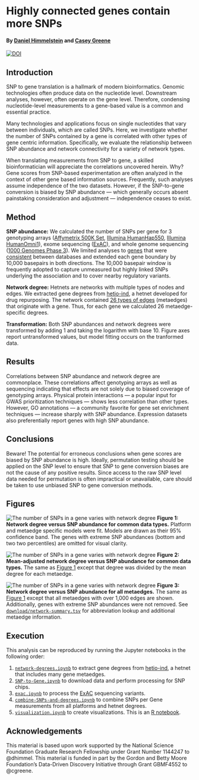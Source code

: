 # Highly connected genes contain more SNPs 

#### By [Daniel Himmelstein](http://dhimmel.com) and [Casey Greene](http://www.greenelab.com/)

[![DOI](https://zenodo.org/badge/doi/10.5281/zenodo.30105.svg)](http://dx.doi.org/10.5281/zenodo.30105)

## Introduction

SNP to gene translation is a hallmark of modern bioinformatics. Genomic technologies often produce data on the nucleotide level. Downstream analyses, however, often operate on the gene level. Therefore, condensing nucleotide-level measurements to a gene-based value is a common and essential practice.

Many technologies and applications focus on single nucleotides that vary between individuals, which are called SNPs. Here, we investigate whether the number of SNPs contained by a gene is correlated with other types of gene centric information. Specifically, we evaluate the relationship between SNP abundance and network connectivity for a variety of network types.

When translating measurements from SNP to gene, a skilled bioinformatician will appreciate the correlations uncovered herein. Why? Gene scores from SNP-based experimentation are often analyzed in the context of other gene based information sources. Frequently, such analyses assume independence of the two datasets. However, if the SNP-to-gene conversion is biased by SNP abundance — which generally occurs absent painstaking consideration and adjustment — independence ceases to exist.

## Method

**SNP abundance:** We calculated the number of SNPs per gene for 3 genotyping arrays ([Affymetrix 500K Set](http://www.affymetrix.com/catalog/131459/AFFY/Mapping+500K+Array+Set), [Illumina HumanHap550](https://support.illumina.com/array/array_kits/humanhap550-quad_plus_dna_analysis_kit.html), [Illumina HumanOmni1](https://support.illumina.com/array/array_kits/humanomni1-quad_beadchip_kit.html)), exome sequencing ([ExAC](http://exac.broadinstitute.org/)), and whole genome sequencing ([1000 Genomes Phase 3](http://www.1000genomes.org/announcements/initial-phase-3-variant-list-and-phased-genotypes-2014-06-24)). We limited analyses to [genes](https://dx.doi.org/10.6084/m9.figshare.103113) that were [consistent](http://www.gettinggeneticsdone.com/2011/06/mapping-snps-to-genes-for-gwas.html) between databases and extended each gene boundary by 10,000 basepairs in both directions. The 10,000 basepair window is frequently adopted to capture unmeasured but highly linked SNPs underlying the association and to cover nearby regulatory variants.

**Network degree:** Hetnets are networks with multiple types of nodes and edges. We extracted gene degrees from [hetio-ind](http://dx.doi.org/10.15363/thinklab.d102), a hetnet developed for drug repurposing. The network contained [26 types of edges](download/network-summary.tsv) (metaedges) that originate with a gene. Thus, for each gene we calculated 26 metaedge-specific degrees.

**Transformation:** Both SNP abundances and network degrees were transformed by adding 1 and taking the logarithm with base 10. Figure axes report untransformed values, but model fitting occurs on the tranformed data.

## Results

Correlations between SNP abundance and network degree are commonplace. These correlations affect genotyping arrays as well as sequencing indicating that effects are not solely due to biased coverage of genotyping arrays. Physical protein interactions — a popular input for GWAS prioritization techniques — shows less correlation than other types. However, GO annotations — a community favorite for gene set enrichment techniques — increase sharply with SNP abundance. Expression datasets also preferentially report genes with high SNP abundance.

## Conclusions

Beware! The potential for erroneous conclusions when gene scores are biased by SNP abundance is high. Ideally, permutation testing should be applied on the SNP level to ensure that SNP to gene conversion biases are not the cause of any positive results. Since access to the raw SNP level data needed for permutation is often impractical or unavailable, care should be taken to use unbiased SNP to gene conversion methods.

## Figures

<a name="fig1"></a>
![The number of SNPs in a gene varies with network degree](figure/degree-v-snps.png)
**Figure 1: Network degree versus SNP abundance for common data types.** Platform and metaedge specific models were fit. Models are drawn as their 95% confidence band. The genes with extreme SNP abundances (bottom and two two percentiles) are omitted for visual clarity.

<a name="fig2"></a>
![The number of SNPs in a gene varies with network degree](figure/adj-degree-v-snps.png)
**Figure 2: Mean-adjusted network degree versus SNP abundance for common data types.** The same as [Figure 1](#fig1) except that degree was divided by the mean degree for each metaedge.

<a name="fig3"></a>
![The number of SNPs in a gene varies with network degree](figure/degree-v-snps-all.png)
**Figure 3: Network degree versus SNP abundance for all metaedges.** The same as [Figure 1](#fig1) except that all metaedges with over 1,000 edges are shown. Additionally, genes with extreme SNP abundances were not removed. See [`download/network-summary.tsv`](download/network-summary.tsv) for abbreviation lookup and additional metaedge information.

## Execution

This analysis can be reproduced by running the Jupyter notebooks in the following order:

1. [`network-degrees.ipynb`](network-degrees.ipynb) to extract gene degrees from [hetio-ind](https://github.com/dhimmel/integrate), a hetnet that includes many gene metaedges.
2. [`SNP-to-Gene.ipynb`](SNP-to-Gene.ipynb) to download data and perform processing for SNP chips.
3. [`exac.ipynb`](exac.ipynb) to process the [ExAC](http://exac.broadinstitute.org/) sequencing variants.
4. [`combine-SNPs-and-degrees.ipynb`](combine-SNPs-and-degrees.ipynb) to combine SNPs per Gene measurements from all platforms and hetnet degrees.
5. [`visualization.ipynb`](visualization.ipynb) to create visualizations. This is an [R notebook](https://github.com/IRkernel/IRkernel).

## Acknowledgements

This material is based upon work supported by the National Science Foundation Graduate Research Fellowship under Grant Number 1144247 to @dhimmel. This material is funded in part by the Gordon and Betty Moore Foundation’s Data-Driven Discovery Initiative through Grant GBMF4552 to @cgreene.
